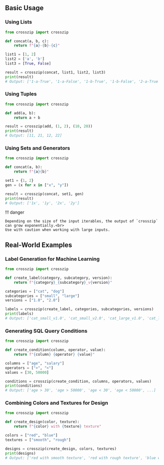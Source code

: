 ## Basic Usage

### Using Lists

```python
from crosszip import crosszip

def concat(a, b, c):
    return f"{a}-{b}-{c}"

list1 = [1, 2]
list2 = ['a', 'b']
list3 = [True, False]

result = crosszip(concat, list1, list2, list3)
print(result)
# Output: ['1-a-True', '1-a-False', '1-b-True', '1-b-False', '2-a-True', '2-a-False', '2-b-True', '2-b-False']
```

### Using Tuples

```python
from crosszip import crosszip

def add(a, b):
    return a + b

result = crosszip(add, (1, 2), (10, 20))
print(result)
# Output: [11, 21, 12, 22]
```

### Using Sets and Generators

```python
from crosszip import crosszip

def concat(a, b):
    return f"{a}{b}"

set1 = {1, 2}
gen = (x for x in ["x", "y"])

result = crosszip(concat, set1, gen)
print(result)
# Output: ['1x', '1y', '2x', '2y']
```

!!! danger

    Depending on the size of the input iterables, the output of `crosszip` can grow exponentially.<br>
    Use with caution when working with large inputs.

## Real-World Examples

### Label Generation for Machine Learning

```python
from crosszip import crosszip

def create_label(category, subcategory, version):
    return f"{category}_{subcategory}_v{version}"

categories = ["cat", "dog"]
subcategories = ["small", "large"]
versions = ["1.0", "2.0"]

labels = crosszip(create_label, categories, subcategories, versions)
print(labels)
# Output: ['cat_small_v1.0', 'cat_small_v2.0', 'cat_large_v1.0', 'cat_large_v2.0', 'dog_small_v1.0', 'dog_small_v2.0', 'dog_large_v1.0', 'dog_large_v2.0']
```

### Generating SQL Query Conditions

```python
from crosszip import crosszip

def create_condition(column, operator, value):
    return f"{column} {operator} {value}"

columns = ["age", "salary"]
operators = [">", "<"]
values = [30, 50000]

conditions = crosszip(create_condition, columns, operators, values)
print(conditions)
# Output: ['age > 30', 'age > 50000', 'age < 30', 'age < 50000', ...]
```

### Combining Colors and Textures for Design

```python
from crosszip import crosszip

def create_design(color, texture):
    return f"{color} with {texture} texture"

colors = ["red", "blue"]
textures = ["smooth", "rough"]

designs = crosszip(create_design, colors, textures)
print(designs)
# Output: ['red with smooth texture', 'red with rough texture', 'blue with smooth texture', 'blue with rough texture']
```

